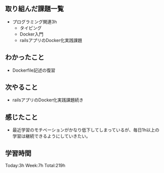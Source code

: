 ## 取り組んだ課題一覧
- プログラミング関連3h
    - タイピング
    - Docker入門
    - railsアプリのDocker化実践課題
## わかったこと
- Dockerfile記述の復習 
## 次やること
- railsアプリのDocker化実践課題続き
## 感じたこと
- 最近学習のモチベーションがかなり低下してしまっているが、毎日1h以上の学習は継続できるようにしていきたい。
## 学習時間
Today:3h Week:7h Total:219h